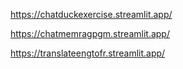 https://chatduckexercise.streamlit.app/

https://chatmemragpgm.streamlit.app/


https://translateengtofr.streamlit.app/
